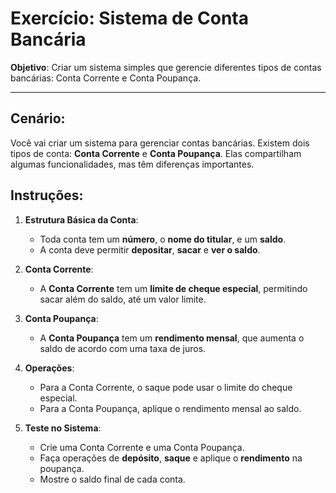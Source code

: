 # Exercício: Sistema de Conta Bancária

**Objetivo**: Criar um sistema simples que gerencie diferentes tipos de contas bancárias: Conta Corrente e Conta Poupança.

---

## Cenário:
Você vai criar um sistema para gerenciar contas bancárias. Existem dois tipos de conta: **Conta Corrente** e **Conta Poupança**. Elas compartilham algumas funcionalidades, mas têm diferenças importantes.

## Instruções:

1. **Estrutura Básica da Conta**:
   - Toda conta tem um **número**, o **nome do titular**, e um **saldo**.
   - A conta deve permitir **depositar**, **sacar** e **ver o saldo**.

2. **Conta Corrente**:
   - A **Conta Corrente** tem um **limite de cheque especial**, permitindo sacar além do saldo, até um valor limite.

3. **Conta Poupança**:
   - A **Conta Poupança** tem um **rendimento mensal**, que aumenta o saldo de acordo com uma taxa de juros.

4. **Operações**:
   - Para a Conta Corrente, o saque pode usar o limite do cheque especial.
   - Para a Conta Poupança, aplique o rendimento mensal ao saldo.

5. **Teste no Sistema**:
   - Crie uma Conta Corrente e uma Conta Poupança.
   - Faça operações de **depósito**, **saque** e aplique o **rendimento** na poupança.
   - Mostre o saldo final de cada conta.

